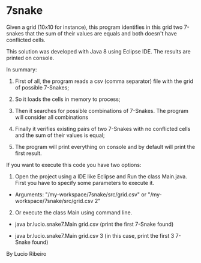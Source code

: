 # 7snake
Given a grid (10x10 for instance), this program identifies in this grid two 7-snakes that the sum of their values are equals and both doesn't have conflicted cells.

This solution was developed with Java 8 using Eclipse IDE. The results are printed on console.

In summary:

1) First of all, the program reads a csv (comma separator) file with the grid of possible 7-Snakes;

2) So it loads the cells in memory to process;

3) Then it searches for possible combinations of 7-Snakes. The program will consider all combinations

4) Finally it verifies existing pairs of two 7-Snakes with no conflicted cells and the sum of their values is equal;

5) The program will print everything on console and by default will print the first result.


If you want to execute this code you have two options:

1) Open the project using a IDE like Eclipse and Run the class Main.java.
First you have to specify some parameters to execute it.

  - Arguments: "/my-workspace/7snake/src/grid.csv" or "/my-workspace/7snake/src/grid.csv 2"

2) Or execute the class Main using command line.

  - java br.lucio.snake7.Main grid.csv (print the first 7-Snake found)

  - java br.lucio.snake7.Main grid.csv 3 (in this case, print the first 3 7-Snake found)


By Lucio Ribeiro
